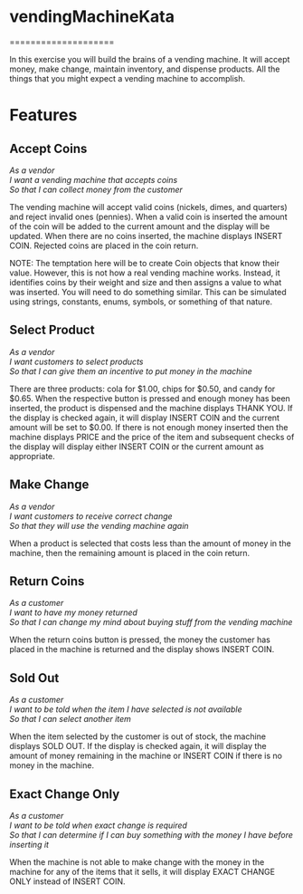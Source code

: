 # vendingMachineKata

====================

In this exercise you will build the brains of a vending machine. It will accept money, make change, maintain
inventory, and dispense products. All the things that you might expect a vending machine to accomplish.

# Features

## Accept Coins

_As a vendor_  
_I want a vending machine that accepts coins_  
_So that I can collect money from the customer_

The vending machine will accept valid coins (nickels, dimes, and quarters) and reject invalid ones (pennies). When a
valid coin is inserted the amount of the coin will be added to the current amount and the display will be updated.
When there are no coins inserted, the machine displays INSERT COIN. Rejected coins are placed in the coin return.

NOTE: The temptation here will be to create Coin objects that know their value. However, this is not how a real
vending machine works. Instead, it identifies coins by their weight and size and then assigns a value to what
was inserted. You will need to do something similar. This can be simulated using strings, constants, enums,
symbols, or something of that nature.

## Select Product

_As a vendor_  
_I want customers to select products_  
_So that I can give them an incentive to put money in the machine_

There are three products: cola for $1.00, chips for $0.50, and candy for $0.65. When the respective button is pressed
and enough money has been inserted, the product is dispensed and the machine displays THANK YOU. If the display is
checked again, it will display INSERT COIN and the current amount will be set to $0.00. If there is not enough money
inserted then the machine displays PRICE and the price of the item and subsequent checks of the display will display
either INSERT COIN or the current amount as appropriate.

## Make Change

_As a vendor_  
_I want customers to receive correct change_  
_So that they will use the vending machine again_

When a product is selected that costs less than the amount of money in the machine, then the remaining amount is placed
in the coin return.

## Return Coins

_As a customer_  
_I want to have my money returned_  
_So that I can change my mind about buying stuff from the vending machine_

When the return coins button is pressed, the money the customer has placed in the machine is returned and the display shows
INSERT COIN.

## Sold Out

_As a customer_  
_I want to be told when the item I have selected is not available_  
_So that I can select another item_

When the item selected by the customer is out of stock, the machine displays SOLD OUT. If the display is checked again,
it will display the amount of money remaining in the machine or INSERT COIN if there is no money in the machine.

## Exact Change Only

_As a customer_  
_I want to be told when exact change is required_  
_So that I can determine if I can buy something with the money I have before inserting it_

When the machine is not able to make change with the money in the machine for any of the items that it sells, it will
display EXACT CHANGE ONLY instead of INSERT COIN.
